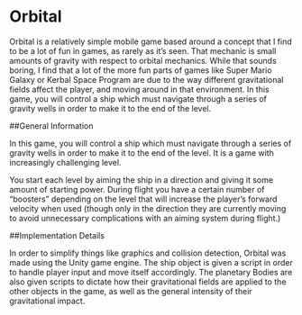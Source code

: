 # Orbital
Orbital is a relatively simple mobile game based around a concept that I find to be a lot of
fun in games, as rarely as it’s seen. That mechanic is small amounts of gravity with respect to
orbital mechanics. While that sounds boring, I find that a lot of the more fun parts of games like
Super Mario Galaxy or Kerbal Space Program are due to the way different gravitational fields affect the
player, and moving around in that environment. In this game, you will control a ship which must
navigate through a series of gravity wells in order to make it to the end of the level.

##General Information

In this game, you will control a ship which must navigate through a series of gravity wells in
order to make it to the end of the level. It is a game with increasingly
challenging level.

You start each level by aiming the ship in a direction and giving it some amount of starting
power. During flight you have a certain number of “boosters” depending on the level that
will increase the player’s forward velocity when used (though only in the direction they are
currently moving to avoid unnecessary complications with an aiming system during flight.)

##Implementation Details

In order to simplify things like graphics and collision detection, Orbital was made using the Unity game engine. The ship object is given a script in order to handle player input and move itself accordingly. 
The planetary Bodies are also given scripts to dictate how their gravitational fields are applied to the other objects in the game, as well as the general intensity of their gravitational impact.
